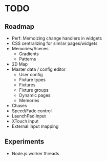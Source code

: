 # TODO

## Roadmap

- Perf: Memoizing change handlers in widgets
- CSS centralizing for similar pages/widgets
- Memories/Scenes
  - Gradients
  - Patterns
- 2D Map
- Master data / config editor
  - User config
  - Fixture types
  - Fixtures
  - Fixture groups
  - Dynamic pages
  - Memories
- Chases
- Speed/Fade control
- LaunchPad input
- XTouch input
- External input mapping

## Experiments

- Node.js worker threads
